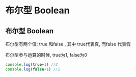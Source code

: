 # 布尔型 Boolean

## 布尔型 Boolean

布尔型有两个值: true 和false , 其中 true代表真, 而false 代表假

布尔型参与运算的时候, true为1, false为0

```JavaScript
console.log(true+1) //2
console.log(false+1) //1

```
